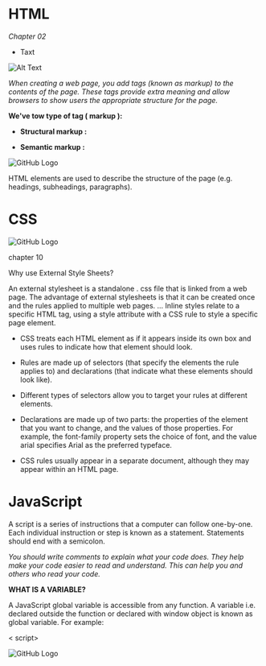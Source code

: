 # HTML

 *Chapter 02* 
 - Taxt

![Alt Text](https://data-flair.training/blogs/wp-content/uploads/sites/2/2020/07/HTML-Tags-df.jpg)

*When creating a web page, you add tags
(known as markup) to the contents of the
page. These tags provide extra meaning
and allow browsers to show users the
appropriate structure for the page.*

**We've tow type of tag ( markup ):**

- **Structural markup :**

- **Semantic markup :**
 

![GitHub Logo](https://slideplayer.com/slide/16828843/97/images/2/Structural+v.+Semantic+Markup.jpg)


HTML elements are used to describe the structure of
the page (e.g. headings, subheadings, paragraphs).

# CSS
![GitHub Logo](https://images.unsplash.com/photo-1523437113738-bbd3cc89fb19?ixlib=rb-1.2.1&q=80&fm=jpg&crop=entropy&cs=tinysrgb&w=2000&fit=max&ixid=eyJhcHBfaWQiOjExNzczfQ)

chapter 10

Why use External Style Sheets?

An external stylesheet is a standalone . css file that is linked from a web page. The advantage of external stylesheets is that it can be created once and the rules applied to multiple web pages. ... Inline styles relate to a specific HTML tag, using a style attribute with a CSS rule to style a specific page element.

* CSS treats each HTML element as if it appears inside
its own box and uses rules to indicate how that
element should look.

* Rules are made up of selectors (that specify the
elements the rule applies to) and declarations (that
indicate what these elements should look like).

* Different types of selectors allow you to target your rules at different elements.

* Declarations are made up of two parts: the properties
of the element that you want to change, and the values
of those properties. For example, the font-family
property sets the choice of font, and the value arial
specifies Arial as the preferred typeface.

* CSS rules usually appear in a separate document,
although they may appear within an HTML page.

 # JavaScript

 A script is a series of instructions that a computer can follow one-by-one.
Each individual instruction or step is known as a statement.
Statements should end with a semicolon. 


*You should write comments to explain what your code does.
They help make your code easier to read and understand.
This can help you and others who read your code.*

**WHAT IS A VARIABLE?**

A JavaScript global variable is accessible from any function. A variable i.e. declared outside the function or declared with window object is known as global variable. For example: 

 < script>

 ![GitHub Logo](https://cdn.mos.cms.futurecdn.net/EzgdmaCQuT84bgDL4fhXZS.jpg)